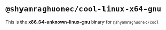 # `@shyamraghuonec/cool-linux-x64-gnu`

This is the **x86_64-unknown-linux-gnu** binary for `@shyamraghuonec/cool`

